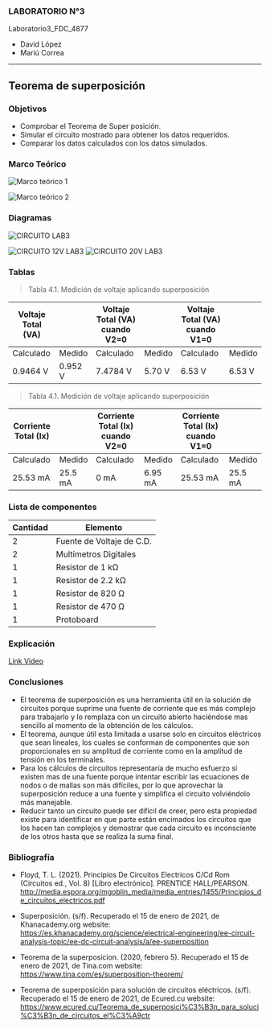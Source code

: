 
### LABORATORIO N°3

Laboratorio3_FDC_4877

- David López	
- Mariú Correa	
------------
   ## Teorema de superposición 
### Objetivos 
- Comprobar el Teorema de Super posición.
- Simular el circuito mostrado para obtener los datos requeridos.
- Comparar los datos calculados con los datos simulados.

### Marco Teórico

![Marco teórico 1](https://user-images.githubusercontent.com/76136485/104665629-df3c6c80-569f-11eb-9de9-982c022c2362.png)

![Marco teórico 2](https://user-images.githubusercontent.com/76136485/104665633-e2cff380-569f-11eb-97c5-5e420d883f2d.png)


### Diagramas
![CIRCUITO LAB3](https://user-images.githubusercontent.com/76136049/104699014-20ed0780-56e0-11eb-82f5-6eb353ddcd7f.PNG)

![CIRCUITO 12V LAB3](https://user-images.githubusercontent.com/76136049/104700507-40852f80-56e2-11eb-9555-33c72bf90faa.PNG)
![CIRCUITO 20V LAB3](https://user-images.githubusercontent.com/76136049/104700509-411dc600-56e2-11eb-871f-0c07971b93ab.png)

### Tablas

> Tabla 4.1. Medición de voltaje aplicando superposición 

| Voltaje Total (VA)  |    |   Voltaje Total (VA) cuando V2=0  |   |    Voltaje Total (VA) cuando V1=0  |   |
| ------------ | ------------ | ------------ | ------------ | ------------ | ------------ |	
| Calculado| Medido | Calculado| Medido | Calculado| Medido |	
|    0.9464 V           |    0.952 V          |  7.4784 V  |  5.70 V     |  6.53 V    |  6.53 V |	


> Tabla 4.1. Medición de voltaje aplicando superposición 

|  Corriente Total (Ix)  |    |   Corriente Total (Ix) cuando V2=0  |   |    Corriente Total (Ix) cuando V1=0  |   |
| ------------ | ------------ | ------------ | ------------ | ------------ | ------------ |	
| Calculado| Medido | Calculado| Medido | Calculado| Medido |	
|      25.53 mA         |     25.5 mA        |  0 mA   |  6.95 mA    |  25.53 mA   |  25.5 mA  |	


### Lista de componentes


| Cantidad | Elemento | 
| ------------ | ------------ | 
|       2        | Fuente de Voltaje de C.D.  |    
|       2         |  Multímetros Digitales |
 |       1         |  Resistor de 1 kΩ |
|       1        |  Resistor de 2.2 kΩ |
|       1         |  Resistor de 820 Ω |
|       1         |  Resistor de 470 Ω |
|       1         |  Protoboard |


### Explicación

[Link Video](https://youtu.be/lkgXKLvqtso)



### Conclusiones

- El teorema de superposición es una herramienta útil en la solución de circuitos porque suprime una fuente de corriente que es más complejo para trabajarlo y lo remplaza con un circuito abierto haciéndose mas sencillo al momento de la obtención de los cálculos.
- El teorema, aunque útil esta limitada a usarse solo en circuitos eléctricos que sean lineales, los cuales se conforman de componentes que son proporcionales en su amplitud de corriente como en la amplitud de tensión en los terminales.
- Para los cálculos de circuitos representaría de mucho esfuerzo si existen mas de una fuente porque intentar escribir las ecuaciones de nodos o de mallas son más difíciles, por lo que aprovechar la superposición reduce a una fuente y simplifica el circuito volviéndolo más manejable. 
- Reducir tanto un circuito puede ser difícil de creer, pero esta propiedad existe para identificar en que parte están encimados los circuitos que los hacen tan complejos y demostrar que cada circuito es inconsciente de los otros hasta que se realiza la suma final.


### Bibliografía
- Floyd, T. L. (2021). Principios De Circuitos Electricos C/Cd Rom (Circuitos ed., Vol. 8) [Libro electrónico]. PRENTICE HALL/PEARSON. http://media.espora.org/mgoblin_media/media_entries/1455/Principios_de_circuitos_electricos.pdf

- Superposición. (s/f). Recuperado el 15 de enero de 2021, de Khanacademy.org website: https://es.khanacademy.org/science/electrical-engineering/ee-circuit-analysis-topic/ee-dc-circuit-analysis/a/ee-superposition

- Teorema de la superposicion. (2020, febrero 5). Recuperado el 15 de enero de 2021, de Tina.com website: https://www.tina.com/es/superposition-theorem/

- Teorema de superposición para solución de circuitos eléctricos. (s/f). Recuperado el 15 de enero de 2021, de Ecured.cu website: https://www.ecured.cu/Teorema_de_superposici%C3%B3n_para_soluci%C3%B3n_de_circuitos_el%C3%A9ctr


